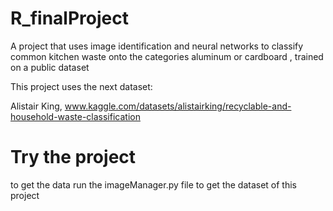 # R_finalProject

A project that uses image identification and neural networks to classify common kitchen waste onto the categories aluminum or cardboard , trained on a public dataset

This project uses the next dataset:

Alistair King, www.kaggle.com/datasets/alistairking/recyclable-and-household-waste-classification

# Try the project

to get the data run the imageManager.py file to get the dataset of this project
